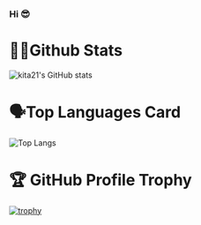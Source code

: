 ### Hi 😎

# 🧑‍💻Github Stats
![kita21's GitHub stats](https://github-readme-stats.vercel.app/api?username=kita21&count_private=true&show_icons=true&theme=tokyonight)

# 🗣Top Languages Card
![Top Langs](https://github-readme-stats.vercel.app/api/top-langs/?username=kita21&layout=compact&exclude_repo=tech-blog)

# 🏆 GitHub Profile Trophy
[![trophy](https://github-profile-trophy.vercel.app/?username=kita21&theme=alduin)](https://github.com/ryo-ma/github-profile-trophy)

